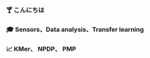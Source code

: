 ### :cocktail: こんにちは 
### :mortar_board: Sensors、Data analysis、Transfer learning
### :chart_with_upwards_trend: KMer、 NPDP、 PMP 

<!--
**hiwumeng/hiwumeng** is a ✨ _special_ ✨ repository because its `README.md` (this file) appears on your GitHub profile.

Here are some ideas to get you started:

- 🔭 I’m currently working on ...
- 🌱 I’m currently learning ...
- 👯 I’m looking to collaborate on ...
- 🤔 I’m looking for help with ...
- 💬 Ask me about ...
- 📫 How to reach me: ...
- 😄 Pronouns: ...
- ⚡ Fun fact: ...
-->
